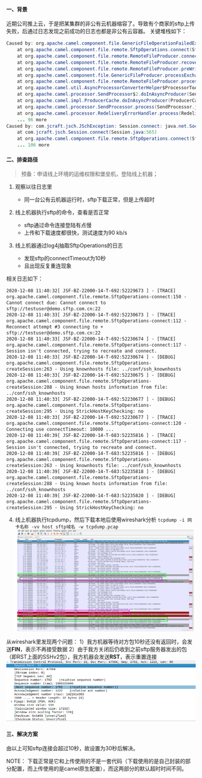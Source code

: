 #### 一、背景
近期公司推上云，于是把某集群的非公有云机器缩容了。导致有个商家的sftp上传失败，后通过日志发现之前成功的日志也都是非公有云容器。
关键堆栈如下：

```java
Caused by: org.apache.camel.component.file.GenericFileOperationFailedException: Cannot connect to sftp://testuser@demo.sftp.com.cn:22
	at org.apache.camel.component.file.remote.SftpOperations.connect(SftpOperations.java:149)
	at org.apache.camel.component.file.remote.RemoteFileProducer.connectIfNecessary(RemoteFileProducer.java:214)
	at org.apache.camel.component.file.remote.RemoteFileProducer.recoverableConnectIfNecessary(RemoteFileProducer.java:206)
	at org.apache.camel.component.file.remote.RemoteFileProducer.preWriteCheck(RemoteFileProducer.java:133)
	at org.apache.camel.component.file.GenericFileProducer.processExchange(GenericFileProducer.java:114)
	at org.apache.camel.component.file.remote.RemoteFileProducer.process(RemoteFileProducer.java:58)
	at org.apache.camel.util.AsyncProcessorConverterHelper$ProcessorToAsyncProcessorBridge.process(AsyncProcessorConverterHelper.java:61)
	at org.apache.camel.processor.SendProcessor$2.doInAsyncProducer(SendProcessor.java:178)
	at org.apache.camel.impl.ProducerCache.doInAsyncProducer(ProducerCache.java:445)
	at org.apache.camel.processor.SendProcessor.process(SendProcessor.java:173)
	at org.apache.camel.processor.RedeliveryErrorHandler.process(RedeliveryErrorHandler.java:548)
	... 96 more
Caused by: com.jcraft.jsch.JSchException: Session.connect: java.net.SocketTimeoutException: Read timed out
	at com.jcraft.jsch.Session.connect(Session.java:565)
	at org.apache.camel.component.file.remote.SftpOperations.connect(SftpOperations.java:121)
	... 106 more
```
#### 二、排查路径
> 预备：申请线上环境的运维权限和堡垒机，登陆线上机器；
1. 观察以往日志里
    * 同一台公有云机器运行时，sftp下载正常，但是上传超时

2. 线上机器执行sftp的命令，查看是否正常
    * sftp通过命令连接登陆有点慢
    * 上传和下载速度都很快，测试速度为90 kb/s

3. 线上机器通过log4j抽取SftpOperations的日志
    * 发现sftp的connectTimeout为10秒
    * 且出现反复重连现象

相关日志如下：
```
2020-12-08 11:40:32[ JSF-BZ-22000-14-T-692:52229673 ] - [TRACE] org.apache.camel.component.file.remote.SftpOperations-connect:150 - Cannot connect due: Cannot connect to sftp://testuser@demo.sftp.com.cn:22
2020-12-08 11:40:33[ JSF-BZ-22000-14-T-692:52230673 ] - [TRACE] org.apache.camel.component.file.remote.SftpOperations-connect:112 - Reconnect attempt #3 connecting to + sftp://testuser@demo.sftp.com.cn:22
2020-12-08 11:40:33[ JSF-BZ-22000-14-T-692:52230674 ] - [TRACE] org.apache.camel.component.file.remote.SftpOperations-connect:117 - Session isn't connected, trying to recreate and connect.
2020-12-08 11:40:33[ JSF-BZ-22000-14-T-692:52230674 ] - [DEBUG] org.apache.camel.component.file.remote.SftpOperations-createSession:263 - Using knownhosts file: ../conf/ssh_knownhosts
2020-12-08 11:40:33[ JSF-BZ-22000-14-T-692:52230675 ] - [DEBUG] org.apache.camel.component.file.remote.SftpOperations-createSession:288 - Using known hosts information from file: ../conf/ssh_knownhosts
2020-12-08 11:40:33[ JSF-BZ-22000-14-T-692:52230677 ] - [DEBUG] org.apache.camel.component.file.remote.SftpOperations-createSession:295 - Using StrickHostKeyChecking: no
2020-12-08 11:40:33[ JSF-BZ-22000-14-T-692:52230677 ] - [TRACE] org.apache.camel.component.file.remote.SftpOperations-connect:120 - Connecting use connectTimeout: 10000 ...
2020-12-08 11:40:39[ JSF-BZ-22000-14-T-683:52235816 ] - [TRACE] org.apache.camel.component.file.remote.SftpOperations-connect:117 - Session isn't connected, trying to recreate and connect.
2020-12-08 11:40:39[ JSF-BZ-22000-14-T-683:52235816 ] - [DEBUG] org.apache.camel.component.file.remote.SftpOperations-createSession:263 - Using knownhosts file: ../conf/ssh_knownhosts
2020-12-08 11:40:39[ JSF-BZ-22000-14-T-683:52235818 ] - [DEBUG] org.apache.camel.component.file.remote.SftpOperations-createSession:288 - Using known hosts information from file: ../conf/ssh_knownhosts
2020-12-08 11:40:39[ JSF-BZ-22000-14-T-683:52235820 ] - [DEBUG] org.apache.camel.component.file.remote.SftpOperations-createSession:295 - Using StrickHostKeyChecking: no
```
4. 线上机器执行tcpdump，然后下载本地后使用wireshark分析
`tcpdump -i 网卡名称 -vv host sftp域名 -w tcpdump.pcap`
![tcpdump文件分析](../../src/main/resources/picture/1240-20210115035442771.png)

从wireshark里发现两个问题：
1）我方机器等待对方包10秒还没有返回时，会发送**FIN**，表示不再接受数据
2）由于我方关闭后仍收到之前sftp服务器发出的包（即RST上面的SSHv2包），我方机器会发送**RST**，表示重置连接
![SSHv2包](../../src/main/resources/picture/1240-20210115035442589.png)

#### 三、解决方案
由以上可知sftp连接会超过10秒，故设置为30秒后解决。

NOTE：
下载正常是它和上传使用的不是一套代码（下载使用的是自己封装的部分配置，而上传使用的是camel原生配置），而这两部分的默认超时时间不同。